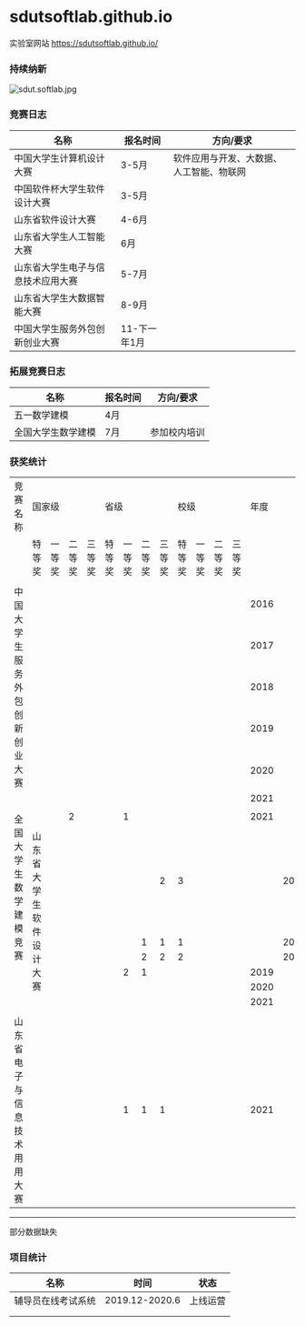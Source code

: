 # sdutsoftlab.github.io

实验室网站 https://sdutsoftlab.github.io/

### 持续纳新

![sdut.softlab.jpg](https://i.loli.net/2020/09/13/pRJUsluF5IHzMVN.jpg)


### 竞赛日志

| 名称               | 报名时间        | 方向/要求     |
| ------------------ | -------------- | -------- |
| 中国大学生计算机设计大赛 | 3-5月 | 软件应用与开发、大数据、人工智能、物联网 |
| 中国软件杯大学生软件设计大赛 | 3-5月 |          |
| 山东省软件设计大赛 | 4-6月 |          |
| 山东省大学生人工智能大赛 | 6月 |          |
| 山东省大学生电子与信息技术应用大赛 | 5-7月  |          |
| 山东省大学生大数据智能大赛 | 8-9月 |          |
| 中国大学生服务外包创新创业大赛 | 11-下一年1月  |          |

### 拓展竞赛日志

| 名称               | 报名时间        | 方向/要求     |
| ------------------ | -------------- | -------- |
| 五一数学建模 | 4月 |   |
| 全国大学生数学建模 | 7月 |  参加校内培训 |


### 获奖统计


<table>
  <tr>
    <td>竞赛名称</td>
    <td colspan="4">国家级</td>
    <td colspan="4">省级</td>
    <td colspan="4">校级</td>
    <td>年度</td>
  </tr>
  <tr>
    <td></td>
    <td>特等奖</td>
    <td>一等奖</td>
    <td>二等奖</td>
    <td>三等奖</td>
    <td>特等奖</td>
    <td>一等奖</td>
    <td>二等奖</td>
    <td>三等奖</td>
    <td>特等奖</td>
    <td>一等奖</td>
    <td>二等奖</td>
    <td>三等奖</td>
    <td></td>
  </tr>
  
  <tr><td colspan="14"></td></tr>
  <tr>
    <td rowspan="5">中国大学生服务外包创新创业大赛</td>
    <td></td>
    <td></td>
    <td></td>
    <td></td>
    <td></td>
    <td></td>
    <td></td>
    <td></td>
    <td></td>
    <td></td>
    <td></td>
    <td></td>
    <td>2016</td>
  </tr>
  <tr>
    <td></td>
    <td></td>
    <td></td>
    <td></td>
    <td></td>
    <td></td>
    <td></td>
    <td></td>
    <td></td>
    <td></td>
    <td></td>
    <td></td>
    <td>2017</td>
  </tr>
  <tr>
    <td></td>
    <td></td>
    <td></td>
    <td></td>
    <td></td>
    <td></td>
    <td></td>
    <td></td>
    <td></td>
    <td></td>
    <td></td>
    <td></td>
    <td>2018</td>
  </tr>
  <tr>
    <td></td>
    <td></td>
    <td></td>
    <td></td>
    <td></td>
    <td></td>
    <td></td>
    <td></td>
    <td></td>
    <td></td>
    <td></td>
    <td></td>
    <td>2019</td>
  </tr>
  <tr>
    <td></td>
    <td></td>
    <td></td>
    <td></td>
    <td></td>
    <td></td>
    <td></td>
    <td></td>
    <td></td>
    <td></td>
    <td></td>
    <td></td>
    <td>2020</td>
  </tr>
   <tr>
    <td></td>
    <td></td>
    <td></td>
    <td></td>
    <td></td>
    <td></td>
    <td></td>
    <td></td>
    <td></td>
    <td></td>
    <td></td>
    <td></td>
    <td></td>
    <td>2021</td>
     </tr>
  
  
  <tr><td colspan="14"></td></tr>
  <tr>
    <td rowspan="5">全国大学生数学建模竞赛</td>
    <td></td>
    <td></td>
    <td>2</td>
    <td></td>
    <td></td>
    <td>1</td>
    <td></td>
    <td></td>
    <td></td>
    <td></td>
    <td></td>
    <td></td>
    <td>2021</td>
  </tr>
  
 <tr><td colspan="14"></td></tr>
  <tr>
    <td rowspan="5">山东省大学生软件设计大赛</td>
    <td></td>
    <td></td>
    <td></td>
    <td></td>
    <td></td>
    <td></td>
    <td>2</td>
    <td>3</td>
    <td></td>
    <td></td>
    <td></td>
    <td></td>
    <td>2016</td>
  </tr>
  <tr>
    <td></td>
    <td></td>
    <td></td>
    <td></td>
    <td></td>
    <td>1</td>
    <td>1</td>
    <td>1</td>
    <td></td>
    <td></td>
    <td></td>
    <td></td>
    <td>2017</td>
  </tr>
  <tr>
    <td></td>
    <td></td>
    <td></td>
    <td></td>
    <td></td>
    <td>2</td>
    <td>2</td>
    <td>2</td>
    <td></td>
    <td></td>
    <td></td>
    <td></td>
    <td>2018</td>
  </tr>
  <tr>
    <td></td>
    <td></td>
    <td></td>
    <td></td>
    <td></td>
    <td>2</td>
    <td>1</td>
    <td></td>
    <td></td>
    <td></td>
    <td></td>
    <td></td>
    <td>2019</td>
  </tr>
  <tr>
    <td></td>
    <td></td>
    <td></td>
    <td></td>
    <td></td>
    <td></td>
    <td></td>
    <td></td>
    <td></td>
    <td></td>
    <td></td>
    <td></td>
    <td>2020</td>
  </tr>
  <tr>
    <td></td>
    <td></td>
    <td></td>
    <td></td>
    <td></td>
    <td></td>
    <td></td>
    <td></td>
    <td></td>
    <td></td>
    <td></td>
    <td></td>
    <td></td>
    <td>2021</td>
  </tr>
   <tr><td colspan="14"></td></tr>
  <tr>
    <td rowspan="5">山东省电子与信息技术用用大赛</td>
   <tr>
    <td></td>
    <td></td>
    <td></td>
    <td></td>
    <td></td>
    <td>1</td>
    <td>1</td>
    <td>1</td>
    <td></td>
    <td></td>
    <td></td>
    <td></td>
    <td>2021</td>
  </tr>
</table>

<hr>

部分数据缺失




### 项目统计

| 名称               | 时间           | 状态     |
| ------------------ | -------------- | -------- |
| 辅导员在线考试系统 | 2019.12-2020.6 | 上线运营 |
|                    |                |          |
|                    |                |          |

